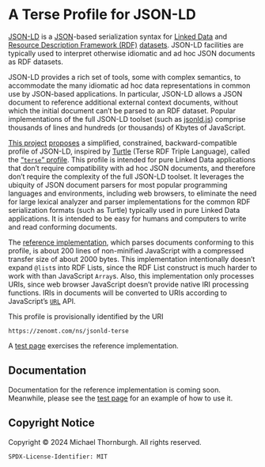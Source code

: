 A Terse Profile for JSON-LD
===========================

[JSON-LD][] is a [JSON][]-based serialization syntax for [Linked Data][] and
[Resource Description Framework (RDF)][RDF] [datasets][]. JSON-LD facilities
are typically used to interpret otherwise idiomatic and ad hoc JSON documents
as RDF datasets.

JSON-LD provides a rich set of tools, some with complex semantics, to accommodate
the many idiomatic ad hoc data representations in common use by JSON-based
applications. In particular, JSON-LD allows a JSON document to reference
additional external context documents, without which the initial document
can’t be parsed to an RDF dataset. Popular implementations of the full JSON-LD
toolset (such as [jsonld.js][]) comprise thousands of lines and hundreds (or
thousands) of Kbytes of JavaScript.

[This project][] [proposes](terse.md) a simplified, constrained, backward-compatible
profile of JSON-LD, inspired by [Turtle][] (Terse RDF Triple Language), called
the [“`terse`” profile](terse.md). This profile is intended for pure Linked
Data applications that don’t require compatibility with ad hoc JSON documents,
and therefore don’t require the complexity of the full JSON-LD toolset. It
leverages the ubiquity of JSON document parsers for most popular programming
languages and environments, including web browsers, to eliminate the need for
large lexical analyzer and parser implementations for the common RDF serialization
formats (such as Turtle) typically used in pure Linked Data applications. It
is intended to be easy for humans and computers to write and read conforming
documents.

The [reference implementation](jsonld-terse.js), which parses documents
conforming to this profile, is about 200 lines of non-minified JavaScript
with a compressed transfer size of about 2000 bytes. This implementation
intentionally doesn’t expand `@list`s into RDF Lists, since the RDF List
construct is much harder to work with than JavaScript `Array`s. Also, this
implementation only processes URIs, since web browser JavaScript doesn’t
provide native IRI processing functions. IRIs in documents will be converted
to URIs according to JavaScript’s [`URL`][URL api] API.

This profile is provisionally identified by the URI

    https://zenomt.com/ns/jsonld-terse

A [test page][] exercises the reference implementation.

Documentation
-------------
Documentation for the reference implementation is coming soon. Meanwhile,
please see the [test page][] for an example of how to use it.

Copyright Notice
----------------
Copyright © 2024 Michael Thornburgh. All rights reserved.

    SPDX-License-Identifier: MIT


  [JSON-LD]: https://json-ld.org/
  [JSON]: https://www.rfc-editor.org/rfc/rfc8259
  [Linked Data]: https://www.w3.org/wiki/LinkedData
  [RDF]: https://www.w3.org/RDF/
  [datasets]: https://www.w3.org/TR/rdf11-concepts/#section-dataset
  [This project]: https://github.com/zenomt/jsonld-terse/
  [Turtle]: https://www.w3.org/TR/turtle/
  [jsonld.js]: https://github.com/digitalbazaar/jsonld.js
  [test page]: test.html
  [URL api]: https://url.spec.whatwg.org/#api
